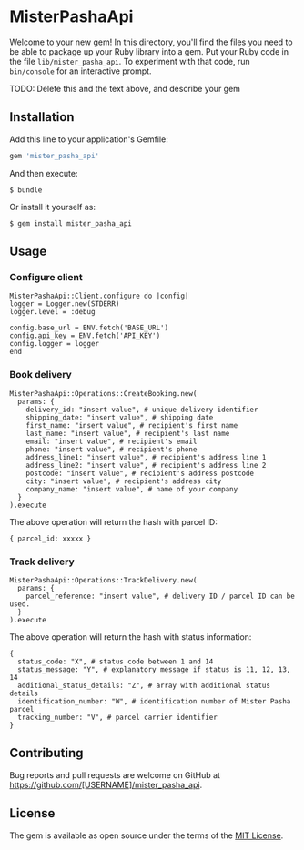 # MisterPashaApi

Welcome to your new gem! In this directory, you'll find the files you need to be able to package up your Ruby library into a gem. Put your Ruby code in the file `lib/mister_pasha_api`. To experiment with that code, run `bin/console` for an interactive prompt.

TODO: Delete this and the text above, and describe your gem

## Installation

Add this line to your application's Gemfile:

```ruby
gem 'mister_pasha_api'
```

And then execute:

    $ bundle

Or install it yourself as:

    $ gem install mister_pasha_api

## Usage

### Configure client

```
MisterPashaApi::Client.configure do |config|
logger = Logger.new(STDERR)
logger.level = :debug

config.base_url = ENV.fetch('BASE_URL')
config.api_key = ENV.fetch('API_KEY')
config.logger = logger
end
```

### Book delivery

```
MisterPashaApi::Operations::CreateBooking.new(
  params: {
    delivery_id: "insert value", # unique delivery identifier
    shipping_date: "insert value", # shipping date
    first_name: "insert value", # recipient's first name
    last_name: "insert value", # recipient's last name
    email: "insert value", # recipient's email
    phone: "insert value", # recipient's phone
    address_line1: "insert value", # recipient's address line 1
    address_line2: "insert value", # recipient's address line 2
    postcode: "insert value", # recipient's address postcode
    city: "insert value", # recipient's address city
    company_name: "insert value", # name of your company
  }
).execute
```

The above operation will return the hash with parcel ID:

```
{ parcel_id: xxxxx }
```

### Track delivery

```
MisterPashaApi::Operations::TrackDelivery.new(
  params: {
    parcel_reference: "insert value", # delivery ID / parcel ID can be used.
  }
).execute
```

The above operation will return the hash with status information:

```
{
  status_code: "X", # status code between 1 and 14
  status_message: "Y", # explanatory message if status is 11, 12, 13, 14
  additional_status_details: "Z", # array with additional status details
  identification_number: "W", # identification number of Mister Pasha parcel
  tracking_number: "V", # parcel carrier identifier
}
```

## Contributing

Bug reports and pull requests are welcome on GitHub at https://github.com/[USERNAME]/mister_pasha_api.

## License

The gem is available as open source under the terms of the [MIT License](https://opensource.org/licenses/MIT).
